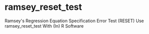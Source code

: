 # ramsey_reset_test
Ramsey's Regression Equation Specification Error Test (RESET) Use ramsey_reset_test With (In) R Software
